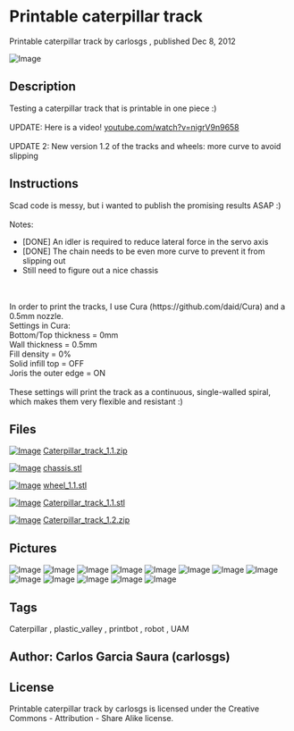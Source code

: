 Printable caterpillar track
===============
Printable caterpillar track  by carlosgs , published Dec 8, 2012

![Image](img/2012-12-08_18.36.07_display_large.jpg "Title")

Description
--------
Testing a caterpillar track that is printable in one piece :)<br />
<br />
UPDATE: Here is a video! <a href="http://www.youtube.com/watch?v=nigrV9n9658" target="_blank" rel="nofollow">youtube.com/watch?v=nigrV9n9658</a><br />
<br />
UPDATE 2: New version 1.2 of the tracks and wheels: more curve to avoid slipping

Instructions
--------
Scad code is messy, but i wanted to publish the promising results ASAP :)<br />
<br />
Notes:<br />
- [DONE] An idler is required to reduce lateral force in the servo axis<br />
- [DONE] The chain needs to be even more curve to prevent it from slipping out<br />
- Still need to figure out a nice chassis<br />
<br />
<br />
In order to print the tracks, I use Cura (https://github.com/daid/Cura) and a 0.5mm nozzle.<br />
Settings in Cura:<br />
Bottom/Top thickness = 0mm<br />
Wall thickness = 0.5mm<br />
Fill density = 0%<br />
Solid infill top = OFF<br />
Joris the outer edge = ON<br />
<br />
These settings will print the track as a continuous, single-walled spiral, which makes them very flexible and resistant :)

Files
--------
[![Image](img/Gears_preview_tinycard.jpg)](Caterpillar_track_1.1.zip)
 [ Caterpillar_track_1.1.zip](Caterpillar_track_1.1.zip)  

[![Image](img/chassis_preview_tinycard.jpg)](chassis.stl)
 [ chassis.stl](chassis.stl)  

[![Image](img/wheel_1.1_preview_tinycard.jpg)](wheel_1.1.stl)
 [ wheel_1.1.stl](wheel_1.1.stl)  

[![Image](img/Caterpillar_track_1.1_preview_tinycard.jpg)](Caterpillar_track_1.1.stl)
 [ Caterpillar_track_1.1.stl](Caterpillar_track_1.1.stl)  

[![Image](img/Gears_preview_tinycard.jpg)](Caterpillar_track_1.2.zip)
 [ Caterpillar_track_1.2.zip](Caterpillar_track_1.2.zip)  



Pictures
--------
![Image](img/2012-12-09_00.33.16_display_large.jpg "Title")
![Image](img/2012-12-09_00.34.16_display_large.jpg "Title")
![Image](img/2012-12-09_00.34.29_display_large.jpg "Title")
![Image](img/2012-12-09_00.34.42_display_large.jpg "Title")
![Image](img/2012-12-09_00.34.56_display_large.jpg "Title")
![Image](img/2012-12-09_11.12.26_display_large.jpg "Title")
![Image](img/2012-12-09_11.12.33_display_large.jpg "Title")
![Image](img/2012-12-09_18.28.28_display_large.jpg "Title")
![Image](img/2012-12-09_18.30.04_display_large.jpg "Title")
![Image](img/2012-12-09_18.28.58_display_large.jpg "Title")
![Image](img/Caterpillar_track_1.1_display_large.jpg "Title")
![Image](img/chassis_display_large.jpg "Title")
![Image](img/wheel_1.1_display_large.jpg "Title")


Tags
--------
Caterpillar , plastic_valley , printbot , robot , UAM  



Author: Carlos Garcia Saura (carlosgs)
--------


License
--------
Printable caterpillar track by carlosgs is licensed under the Creative Commons - Attribution - Share Alike license.  

